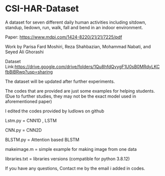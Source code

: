 # CSI-HAR-Dataset
A dataset for seven different daily human activities including sitdown, standup, liedown, run, walk,  fall and bend in an indoor environment.

Paper: https://www.mdpi.com/1424-8220/21/21/7225/pdf

Work by Parisa Fard Moshiri, Reza Shahbazian, Mohammad Nabati, and Seyed Ali Ghorashi

Dataset Link:https://drive.google.com/drive/folders/1Qu8hfdQvygF1U0sB0MRdyLKCfbBiBRwp?usp=sharing

The dataset will be updated after further experiments.

The codes that are provided are just some examples for helping students. (Due to further studies, they may not be the exact model used in aforementioned paper)

I edited the codes provided by ludlows on github

Lstm.py = CNN1D , LSTM

CNN.py = CNN2D

BLSTM.py = Attention based BLSTM

makeimage.m = simple example for making image from one data

libraries.txt = libraries versions (compatible for python 3.8.12)

If you have any questions, Contact me by the email i added in codes.


